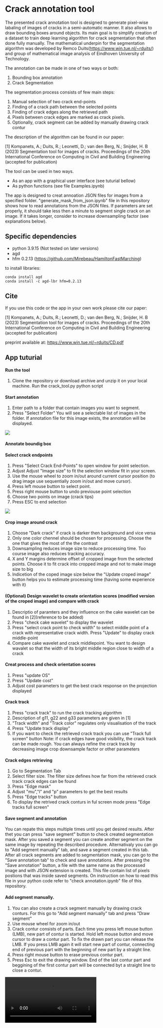 # Crack annotation tool

The presented crack annotation tool is designed to generate pixel-wise labaling of images of cracks in a semi-automatic manner. It also allows to draw bounding boxes around objects. Its main goal is to simplify creation of a dataset to train deep learning algorithm for crack segmentation that often done fully manually. The mathematical underpin for the segmentation algorithm was developed by Remco Duits(https://www.win.tue.nl/~rduits/) and group of mathematical image analysis of Eindhoven University of Technology.

The annotation can be made in one of two ways or both:
1. Bounding box annotation
2. Crack Segmentation

The segmentation process consists of few main steps:
1. Manual selection of two crack end-points
2. Finding of a crack path between the selected points
3. Finding of crack edges along the retrieved path
4. Pixels between crack edges are marked as crack pixels.
5. Optionally, crack segment can be added by manually drawing crack contur


The description of the algorithm can be found in our paper:

[1] Kompanets, A.; Duits, R.; Leonetti, D.; van den Berg, N.;  Snijder, H. B (2023) Segmentation tool for images of cracks. Proceedings of the 20th International Conference on  Computing in Civil  and Building Engineering (accepted for publication)

The tool can be used in two ways. 
 - As an app with a graphical user interface (see tuturial bellow)
 - As python functions (see file Examples.ipynb)

The app is designed to creat annoation JSON files for images from a specified folder. "generate_mask_from_json.ipynb" file in this repository shows how to read annotations from the JSON files.
If parameters are set properly, it should take less then a minute to segment single crack on an image. If it takes longer, consider to increase downsampling factor (see explanations below).
## Specific dependencies
- python 3.9.15 (Not tested on later versions)
- agd
- hfm 0.2.13 (https://github.com/Mirebeau/HamiltonFastMarching)

to install libraries:
```console
conda install agd
conda install -c agd-lbr hfm=0.2.13
```
## Cite
If you use this code or the app in your own work please cite our paper:

[1] Kompanets, A.; Duits, R.; Leonetti, D.; van den Berg, N.;  Snijder, H. B (2023) Segmentation tool for images of cracks. Proceedings of the 20th International Conference on  Computing in Civil  and Building Engineering (accepted for publication)

preprint available at: https://www.win.tue.nl/~rduits/CD.pdf

## App tuturial

#### Run the tool
1. Clone the repository or download archive and unzip it on your local machine. Run the crack_tool.py python script


#### Start annotation
1. Enter path to a folder that contain images you want to segment. 
2. Press "Select Folder"
You will see a selectable list of images in the folder. If annotation file for this image exists, the annotation will be displayed.

![](https://github.com/akomp22/crack-segmentation-tool/blob/main/video/gif/1.gif)

#### Annotate boundig box


#### Select crack endpoints
1. Press "Select Crack End-Points" to open window for point selection. 
2. Adjust Adjust "Image size" to fit the selection window fit in your screen. 
3. Use the mouse wheel to zoom in/out around current cursor position (to drag image use sequentially zoom in/out and move cursor).
4. Press left mouse button to select point.
5. Press right mouse button to undo previouse point selection
6. Choose two points on image (crack tips)
7. Press ESC to end selection

![](https://github.com/akomp22/crack-segmentation-tool/blob/main/video/gif/2.gif)

#### Crop image around crack
1. Choose "Dark crack" if crack is darker then background and vice versa
2. Only one color chennel should be chosen for processing. Choose the one that gives the most of the the contrast
3. Downsampling reduces image size to reduce processing time. Too course image also reduces tracking accuracy.
4. X and Y margins determine offset of cropped image from the selected points. Choose it to fit crack into cropped image and not to make image size to big
5. Indicetion of the coped image size below the "Update croped image" button helps you to estimate processing time (having some experience with it)

#### (Optional) Design wavelet to create orientation scores (modified version of the croped image) and compare with crack
1. Descriptio of paramters and they influence on the cake wavelet can be found in [2](reference to be added)
2. Press "check cake wavelet" to display the wavelet
3. Press "select crack point to check width" to select middle point of a crack with representative crack width. Press "Update" to display crack middle-point
4. Compare cake wavelet and crack middlepoint. You want to design wavalet so that the width of its bright middle region close to width of a crack


#### Creat process and check orientation scores
1. Press "update OS"
2. Press "Update cost"
3. Adjust cost parameters to get the best crack response on the projection displayed

#### Crack track
1. Press "crack track" to run the crack tracking algorithm
2. Description of g11, g22 and g33 parameters are given in [1]
3. "Track width" and "Track color" regulates only visualisation of the track
4. Press "Update track display"
5. If you want to check the retrieved crack track you can use "Track full screen" button
Note: if crack edges have good visibility, the crack track can be made rough. You can always refine the crack track by decreasing image crop downsample factor or other parameters

#### Crack edges retrieving
1. Go to Segmentation Tab
2. Select filter size. The filter size defines how far from the retrieved crack track crack edges can be found  
3. Press "Edge mask"
4. Adjust "mu","l" and "p" parameters to get the best results
5. Press "Edge tracks" button
6. To display the retrived crack conturs in ful screen mode press "Edge tracks full screen"


#### Save segment and annotation
You can repate this steps multiple times until you get desired results. After thet you can press "save segment" button to check created segmentation mask. After you saved a segment you can create another segment on the same image by repeating the described procedure. Alternativaly you can go to "Add segment manually" tab, and save a segment created in this tab. After all crack segments are added to segmentation mask, you can go to the "Save annotation tab" to check and save annotations. After pressing the "Save annotation" button, a file with the same name as the processed image and with JSON extension is created. This file contain list of pixels postions that was inside saved segments. On instruction on how to read this file in your python code refer to "check annotation.ipynb" file of this repository.

#### Add segment manually.
1. You can also create a crack segment manually by drawing crack conturs. For this go to "Add segment manually" tab and press "Draw segment"
2. Use mouse wheel for zoom in/out
3. Crack contur consists of parts. Each time you press left mouse button (LMB), new part of contur is started. Hold left mouse button and move cursor to draw a contur part. To fix the drawn part you can release the LMB. If you press LMB again it will start new part of contur, connecting end of previous part with the beginning of new part by a straight line. 
4. Press right mouse button to erase previous contur part.
5. Press Esc to exit the drawing window. End of the last contur part and beggining of the first contur part will be connected byt a straight line to close a contur.


![](https://github.com/akomp22/crack-segmentation-tool/blob/main/screen-capture.webm)
